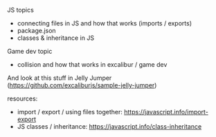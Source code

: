 JS topics
* connecting files in JS and how that works (imports / exports)
* package.json
* classes & inheritance in JS

Game dev topic
* collision and how that works in excalibur / game dev

And look at this stuff in Jelly Jumper
(https://github.com/excaliburjs/sample-jelly-jumper)

resources:
* import / export / using files together: https://javascript.info/import-export
* JS classes / inheritance: https://javascript.info/class-inheritance
